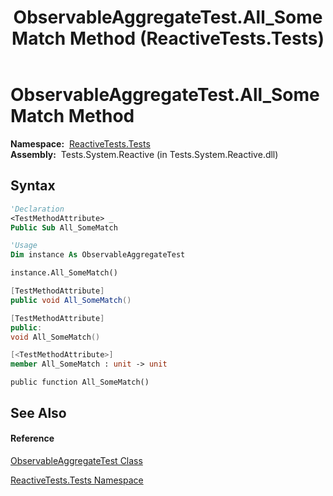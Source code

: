 ﻿---
title: ObservableAggregateTest.All_SomeMatch Method  (ReactiveTests.Tests)
TOCTitle: All_SomeMatch Method
ms:assetid: M:ReactiveTests.Tests.ObservableAggregateTest.All_SomeMatch
ms:mtpsurl: https://msdn.microsoft.com/en-us/library/reactivetests.tests.observableaggregatetest.all_somematch(v=VS.103)
ms:contentKeyID: 36620832
ms.date: 06/28/2011
mtps_version: v=VS.103
f1_keywords:
- ReactiveTests.Tests.ObservableAggregateTest.All_SomeMatch
dev_langs:
- CSharp
- JScript
- VB
- FSharp
- c++
---

# ObservableAggregateTest.All\_SomeMatch Method

**Namespace:**  [ReactiveTests.Tests](hh289046\(v=vs.103\).md)  
**Assembly:**  Tests.System.Reactive (in Tests.System.Reactive.dll)

## Syntax

``` vb
'Declaration
<TestMethodAttribute> _
Public Sub All_SomeMatch
```

``` vb
'Usage
Dim instance As ObservableAggregateTest

instance.All_SomeMatch()
```

``` csharp
[TestMethodAttribute]
public void All_SomeMatch()
```

``` c++
[TestMethodAttribute]
public:
void All_SomeMatch()
```

``` fsharp
[<TestMethodAttribute>]
member All_SomeMatch : unit -> unit 
```

``` jscript
public function All_SomeMatch()
```

## See Also

#### Reference

[ObservableAggregateTest Class](hh314823\(v=vs.103\).md)

[ReactiveTests.Tests Namespace](hh289046\(v=vs.103\).md)

